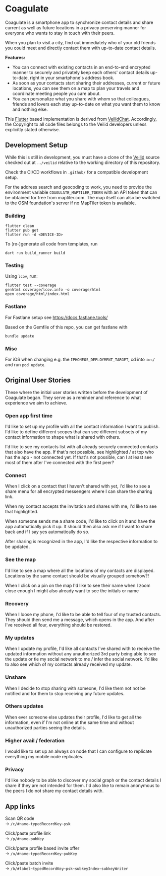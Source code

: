 # Coagulate

Coagulate is a smartphone app to synchronize contact details and share current as well as future locations in a privacy preserving manner for everyone who wants to stay in touch with their peers.

When you plan to visit a city, find out immediately who of your old friends you could meet and directly contact them with up-to-date contact details.

**Features:**
- You can connect with existing contacts in an end-to-end encrypted manner to securely and privately keep each others' contact details up-to-date, right in your smartphone's address book.
- As soon as your contacts start sharing their addresses, current or future locations, you can see them on a map to plan your travels and coordinate meeting people you care about.
- You can personalize what you share with whom so that colleagues, friends and lovers each stay up-to-date on what you want them to know and nothing else.

This [Flutter](flutter.dev) based implementation is derived from [VeilidChat](https://gitlab.com/veilid/veilidchat/).
Accordingly, the Copyright to all code files belongs to the Veilid developers unless explicitly stated otherwise.

## Development Setup

While this is still in development, you must have a clone of the [Veilid](https://gitlab.com/veilid/veilid/) source checked out at `../veilid` relative to the working directory of this repository.

Check the CI/CD workflows in `.github/` for a compatible development setup.

For the address search and geocoding to work, you need to provide the environment variable `COAGULATE_MAPTILER_TOKEN` with an API token that can be obtained for free from maptiler.com.
The map itself can also be switched to the OSM foundation's server if no MapTiler token is available.

### Building

```
flutter clean
flutter pub get
flutter run -d <DEVICE-ID>
```

To (re-)generate all code from templates, run
```
dart run build_runner build
```

### Testing

Using `lcov`, run:
```
flutter test --coverage
genhtml coverage/lcov.info -o coverage/html
open coverage/html/index.html

```

### Fastlane

For Fastlane setup see https://docs.fastlane.tools/

Based on the Gemfile of this repo, you can get fastlane with
```
bundle update
```

### Misc

For iOS when changing e.g. the `IPHONEOS_DEPLOYMENT_TARGET`, cd into `ios/` and run `pod update`.

## Original User Stories

These where the initial user stories written before the development of Coagulate began.
They serve as a reminder and reference to what experience we aim to achieve.

### Open app first time

I'd like to set up my profile with all the contact information I want to publish.
I'd like to define different scopes that can see different subsets of my contact information to shape what is shared with others.

I'd like to see my contacts list with all already securely connected contacts that also have the app.
If that's not possible, see highlighted / at top who has the app - not connected yet.
If that's not possible, can I at least see most of them after I've connected with the first peer?

### Connect

When I click on a contact that I haven't shared with yet, I'd like to see a share menu for all encrypted messengers where I can share the sharing link.

When my contact accepts the invitation and shares with me, I'd like to see that highlighted.

When someone sends me a share code, I'd like to click on it and have the app automatically pick it up. It should then also ask me if I want to share back and if I say yes automatically do so.

After sharing is recognized in the app, I'd like the respective information to be updated.

### See the map

I'd like to see a map where all the locations of my contacts are displayed.
Locations by the same contact should be visually grouped somehow?!

When I click on a pin on the map I'd like to see their name
when I zoom close enough I might also already want to see the initials or name

### Recovery

When I loose my phone, I'd like to be able to tell four of my trusted contacts.
They should then send me a message, which opens in the app. And after I've received all four, everything should be restored.

### My updates

When I update my profile, I'd like all contacts I've shared with to receive the updated information without any unauthorized 3rd party being able to see the update or tie my social network to me / infer the social network.
I'd like to also see which of my contacts already received my update.

### Unshare

When I decide to stop sharing with someone, I'd like them not not be notified and for them to stop receiving any future updates.

### Others updates

When ever someone else updates their profile, I'd like to get all the information, even if I'm not online at the same time and without unauthorized parties seeing the details.

### Higher avail / federation

I would like to set up an always on node that I can configure to replicate everything my mobile node replicates.

### Privacy

I'd like nobody to be able to discover my social graph or the contact details I share if they are not intended for them.
I'd also like to remain anonymous to the peers I do not share my contact details with.

## App links

Scan QR code  
-> `/c/#name~typedRecordKey~psk`

Click/paste profile link  
-> `/p/#name~pubKey`

Click/paste profile based invite offer  
-> `/o/#name~typedRecordKey~pubKey`

Click/paste batch invite  
-> `/b/#label~typedRecordKey~psk~subkeyIndex~subkeyWriter`
